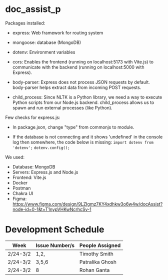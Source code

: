 # doc_assist_p


Packages installed: 
* express: Web framework for routing system
* mongoose: database (MongoDB)
* dotenv: Environment variables
* cors: Enables the frontend (running on localhost:5173 with Vite.js) to communicate with the backend (running on localhost:5000 with Express).

* body-parser: Express does not process JSON requests by default. body-parser helps extract data from incoming POST requests.

* child_process: Since NLTK is a Python library, we need a way to execute Python scripts from our Node.js backend. child_process allows us to spawn and run external processes (like Python).

Few checks for express.js:
* In package.json, change "type" from commonjs to module.

* If the database is not connecting and it shows 'undefined' in the console log then somewhere, the code below is missing:
`import dotenv from 'dotenv';`
`dotenv.config();`

We used:
* Database: MongoDB
* Servers: Express.js and Node.js
* Frontend: Vite.js
* Docker
* Postman
* Chakra UI
* Figma: https://www.figma.com/design/9LZIgmz7KY4xdhkw3o6w4w/docAssist?node-id=0-1&t=T1nypVHKwNcrhcSv-1


# Development Schedule
| Week  | Issue Number/s | People Assigned |
| ------------- | ------------- | ------------- |
| 2/24-3/2 | 1,2, | Timothy Smith |
| 2/24-3/2 | 3,5,6 | Patralika Ghosh |
| 2/24-3/2 | 8 | Rohan Ganta |
